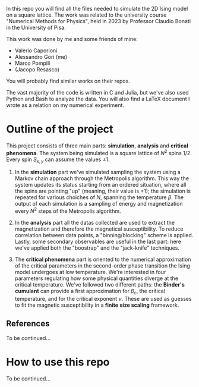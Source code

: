 In this repo you will find all the files needed to simulate
the 2D Ising model on a square lattice. The work was related to the university
course "Numerical Methods for Physics", held in 2023 by Professor Claudio
Bonati in the University of Pisa.

This work was done by me and some friends of mine:
- Valerio Caporioni
- Alessandro Gori (me)
- Marco Pompili
- (Jacopo Resasco)

You will probably find similar works on their repos.

The vast majority of the code is written in C and Julia, but we've also used
Python and Bash to analyze the data. You will also find a LaTeX document I
wrote as a relation on my numerical experiment.

# Outline of the project
This project consists of three main parts: **simulation**, **analysis** and
**critical phenomena**. The system being simulated is a square lattice of $N^2$ 
spins $1/2$. Every spin $S_{x,y}$ can assume the values $\pm 1$.

1. In the **simulation** part we've simulated sampling the system using a 
Markov chain approach through the Metropolis algorithm. This way the system
updates its status starting from an ordered situation, where all the spins are
pointing "up" (meaning, their value is $+1$); the simulation is repeated for
various choiches of $N$, spanning the temperature $\beta$. The output of each
simulation is a sampling of energy and magnetization every $N^2$ steps of the
Metropolis algorithm.

2. In the **analysis** part all the datas collected are used to extract the
magnetization and therefore the magnetical susceptibility. To reduce correlation 
between data points, a "binning/blocking" scheme is applied. Lastly, some
secondary observables are useful in the last part: here we've applied both the
"boostrap" and the "jack-knife" techniques.

3. The **critical phenomena** part is oriented to the numerical approximation
of the critical parameters in the second-order phase transition the Ising
model undergoes at low temperature. We're interested in four parameters regulating
how some physical quantities diverge at the critical temperature. We've followed
two different paths: the **Binder's cumulant** can provide a first approximation
for $\beta_c$, the critical temperature, and for the critical exponent $\nu$.
These are used as guesses to fit the magnetic susceptibility in a **finite**
**size scaling** framework.

## References

To be continued...

# How to use this repo

To be continued...
